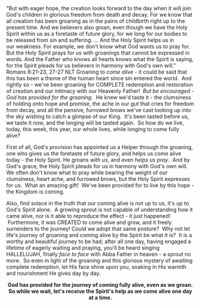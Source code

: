 <p>  </p>
<p><span class="caption">"But with eager hope, the creation looks forward to the day when it will join God's children in glorious freedom from death and decay. For we know that all creation has been groaning as in the pains of childbirth right up to the present time. And we believers also groan, even though we have the Holy Spirit within us as a foretaste of future glory, for we long for our bodies to be released from sin and suffering. ... And the Holy Spirit helps us in our weakness. For example, we don't know what God wants us to pray for. But the Holy Spirit prays for us with groanings that cannot be expressed in words. And the Father who knows all hearts knows what the Spirit is saying, for the Spirit pleads for us believers in harmony with God's own will." Romans 8:21-23, 27-27 NLT</span> Groaning to <em>come alive</em> - it could be said that this has been a theme of the human heart since sin entered the world.  And rightly so - we've been groaning for COMPLETE redemption and restoration of creation and our intimacy with our Heavenly Father!  <em>But be encouraged - God has provided for the groaning.  </em>He knew we'd taste it - the clumsiness of holding onto hope and promise, the ache in our gut that cries for freedom from decay, and all the pensive, furrowed brows we've cast looking up into the sky wishing to catch a glimpse of our King.  It's been tasted before us, we taste it now, and the longing will be tasted again.  So how do we live, today, this week, this year, our whole lives, while longing to come fully alive?</p>
<p>First of all, God's provision has appointed us a Helper through the groaning, one who gives us the foretaste of future glory, and helps us come alive today - the Holy Spirit. He groans <em>with us</em>, and even <em>helps us pray</em>.  And by God's grace, the Holy Spirit pleads for us in harmony with God's own will. We often don't know what to pray while bearing the weight of our clumsiness, heart ache, and furrowed brows, but the Holy Spirit expresses for us.  What an amazing gift!  We've been provided for to live by this hope - the Kingdom is coming. </p>
<p>Also, find solace in the truth that our coming alive is not up to us, it's up to God's Spirit alone.  A growing sprout is not capable of understanding how it came alive, nor is it able to reproduce the effect - it just happened!  Furthermore, it was CREATED to come alive and grow, and it freely surrenders to the journey! Could we adopt that same posture?  Why not let life's journey of groaning and coming alive by the Spirit be what it is?  It is a worthy and beautiful journey to be had; after all one day, having engaged a lifetime of eagerly waiting and praying, you'll be heard singing HALLELUJAH, finally <em>face to face</em> with Abba Father in heaven - a sprout no more.  So even in light of the groaning and this glorious mystery of awaiting complete redemption, let His face shine upon you, soaking in His warmth and nourishment He gives day by day.</p>
<p style="text-align: center;"><strong>God has provided for the journey of coming fully alive, even as we groan.<br /></strong><strong>So while we wait, let's receive the Spirit's help as we come alive one day at a time.</strong></p>